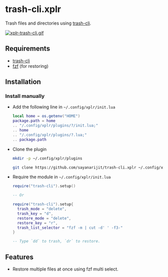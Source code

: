 # trash-cli.xplr

Trash files and directories using
[trash-cli](https://github.com/andreafrancia/trash-cli).

[![xplr-trash-cli.gif](https://s6.gifyu.com/images/xplr-trash-cli.gif)](https://gifyu.com/image/Ah1L)

## Requirements

- [trash-cli](https://github.com/andreafrancia/trash-cli)
- [fzf](https://github.com/junegunn/fzf) (for restoring)

## Installation

### Install manually

- Add the following line in `~/.config/xplr/init.lua`

  ```lua
  local home = os.getenv("HOME")
  package.path = home
  .. "/.config/xplr/plugins/?/init.lua;"
  .. home
  .. "/.config/xplr/plugins/?.lua;"
  .. package.path
  ```

- Clone the plugin

  ```bash
  mkdir -p ~/.config/xplr/plugins

  git clone https://github.com/sayanarijit/trash-cli.xplr ~/.config/xplr/plugins/trash-cli
  ```

- Require the module in `~/.config/xplr/init.lua`

  ```lua
  require("trash-cli").setup()

  -- Or

  require("trash-cli").setup{
    trash_mode = "delete",
    trash_key = "d",
    restore_mode = "delete",
    restore_key = "r",
    trash_list_selector = "fzf -m | cut -d' ' -f3-"
  }

  -- Type `dd` to trash, `dr` to restore.
  ```

## Features

- Restore multiple files at once using fzf multi select.
